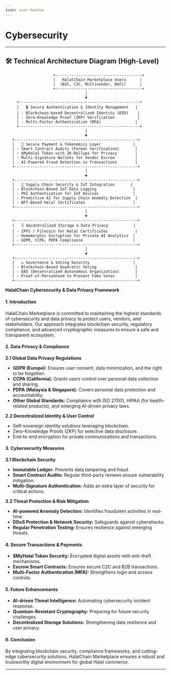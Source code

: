 ```yaml
---
icon: user-hoodie
---
```


# Cybersecurity

***

## 🛠️ Technical Architecture Diagram (High-Level)

```
                     +--------------------------------------+
                     |   HalalChain Marketplace Users      |
                     |  (B2C, C2C, Multivendor, DeFi)      |
                     +--------------------------------------+
                                   │
                                   ▼
     +-----------------------------------------------------+
     |   🔒 Secure Authentication & Identity Management   |
     | - Blockchain-based Decentralized Identity (DID)    |
     | - Zero-Knowledge Proof (ZKP) Verification          |
     | - Multi-Factor Authentication (MFA)               |
     +-----------------------------------------------------+
                                   │
                                   ▼
   +------------------------------------------------------+
   |   🏦 Secure Payment & Tokenomics Layer              |
   | - Smart Contract Audits (Formal Verification)       |
   | - $MyHalal Token with ZK-Rollups for Privacy        |
   | - Multi-Signature Wallets for Vendor Escrow         |
   | - AI-Powered Fraud Detection in Transactions        |
   +------------------------------------------------------+
                                   │
                                   ▼
   +------------------------------------------------------+
   |   🔗 Supply Chain Security & IoT Integration       |
   | - Blockchain-Based IoT Data Logging                |
   | - PKI Authentication for IoT Devices               |
   | - Predictive AI for Supply Chain Anomaly Detection  |
   | - NFT-Based Halal Certificates                     |
   +------------------------------------------------------+
                                   │
                                   ▼
   +------------------------------------------------------+
   |   🗄️ Decentralized Storage & Data Privacy           |
   | - IPFS / Filecoin for Halal Certificates            |
   | - Homomorphic Encryption for Private AI Analytics  |
   | - GDPR, CCPA, PDPA Compliance                      |
   +------------------------------------------------------+
                                   │
                                   ▼
   +------------------------------------------------------+
   |   ⚖️ Governance & Voting Security                   |
   | - Blockchain-Based Quadratic Voting                 |
   | - DAO (Decentralized Autonomous Organization)       |
   | - Proof-of-Personhood to Prevent Fake Votes         |
   +------------------------------------------------------+
```

**HalalChain Cybersecurity & Data Privacy Framework**

#### **1. Introduction**

HalalChain Marketplace is committed to maintaining the highest standards of cybersecurity and data privacy to protect users, vendors, and stakeholders. Our approach integrates blockchain security, regulatory compliance, and advanced cryptographic measures to ensure a safe and transparent ecosystem.

#### **2. Data Privacy & Compliance**

**2.1 Global Data Privacy Regulations**

* **GDPR (Europe):** Ensures user consent, data minimization, and the right to be forgotten.
* **CCPA (California):** Grants users control over personal data collection and sharing.
* **PDPA (Malaysia & Singapore):** Covers personal data protection and accountability.
* **Other Global Standards:** Compliance with ISO 27001, HIPAA (for health-related products), and emerging AI-driven privacy laws.

**2.2 Decentralized Identity & User Control**

* Self-sovereign identity solutions leveraging blockchain.
* Zero-Knowledge Proofs (ZKP) for selective data disclosure.
* End-to-end encryption for private communications and transactions.

#### **3. Cybersecurity Measures**

**3.1 Blockchain Security**

* **Immutable Ledger:** Prevents data tampering and fraud.
* **Smart Contract Audits:** Regular third-party reviews ensure vulnerability mitigation.
* **Multi-Signature Authentication:** Adds an extra layer of security for critical actions.

**3.2 Threat Protection & Risk Mitigation**

* **AI-powered Anomaly Detection:** Identifies fraudulent activities in real-time.
* **DDoS Protection & Network Security:** Safeguards against cyberattacks.
* **Regular Penetration Testing:** Ensures resilience against emerging threats.

#### **4. Secure Transactions & Payments**

* **$MyHalal Token Security:** Encrypted digital assets with anti-theft mechanisms.
* **Escrow Smart Contracts:** Ensures secure C2C and B2B transactions.
* **Multi-Factor Authentication (MFA):** Strengthens login and access controls.

#### **5. Future Enhancements**

* **AI-driven Threat Intelligence:** Automating cybersecurity incident response.
* **Quantum-Resistant Cryptography:** Preparing for future security challenges.
* **Decentralized Storage Solutions:** Strengthening data resilience and user privacy.

#### **6. Conclusion**

By integrating blockchain security, compliance frameworks, and cutting-edge cybersecurity solutions, HalalChain Marketplace ensures a robust and trustworthy digital environment for global Halal commerce.

***

